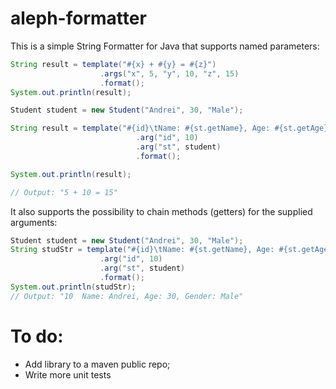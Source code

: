 # aleph-formatter

This is a simple String Formatter for Java that supports named parameters:

```java
String result = template("#{x} + #{y} = #{z}")
                    .args("x", 5, "y", 10, "z", 15)
                    .format();
System.out.println(result);
```

```java
Student student = new Student("Andrei", 30, "Male");

String result = template("#{id}\tName: #{st.getName}, Age: #{st.getAge}, Gender: #{st.getGender}")
                            .arg("id", 10)
                            .arg("st", student)
                            .format();

System.out.println(result);

// Output: "5 + 10 = 15"
```

It also supports the possibility to chain methods (getters) for the supplied arguments:

```java
Student student = new Student("Andrei", 30, "Male");
String studStr = template("#{id}\tName: #{st.getName}, Age: #{st.getAge}, Gender: #{st.getGender}")
                    .arg("id", 10)
                    .arg("st", student)
                    .format();
System.out.println(studStr);
// Output: "10	Name: Andrei, Age: 30, Gender: Male"
```


# To do:

- Add library to a maven public repo;
- Write more unit tests
